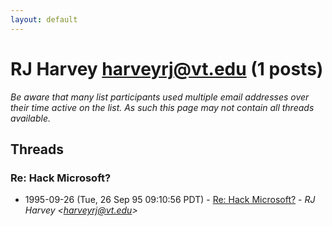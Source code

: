 ```yaml
---
layout: default
---
```


# RJ Harvey <harveyrj@vt.edu> (1 posts)

_Be aware that many list participants used multiple email addresses over their time active on the list. As such this page may not contain all threads available._

## Threads

### Re: Hack Microsoft?
+ 1995-09-26 (Tue, 26 Sep 95 09:10:56 PDT) - [Re: Hack Microsoft?](/archive/1995/09/da6599263861639cadd21777f97369a3e893b8ef1661d810b0aa74863b7b3d83) - _RJ Harvey \<harveyrj@vt.edu\>_

